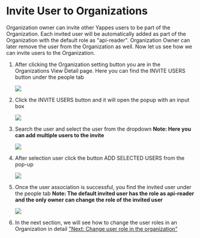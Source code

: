 Invite User to Organizations
============================

Organization owner can invite other Yappes users to be part of the
Organization. Each invited user will be automatically added as part of
the Organization with the default role as "api-reader". Organization
Owner can later remove the user from the Organization as well. Now let
us see how we can invite users to the Organization.

1.  After clicking the Organization setting button you are in the
    Organizations View Detail page. Here you can find the INVITE USERS
    button under the people tab

    ![](../images/dashboard/organization/users_add_01.png)

2.  Click the INVITE USERS button and it will open the popup with an
    input box

    ![](../images/dashboard/organization/users_add_02.png)

3.  Search the user and select the user from the dropdown **Note: Here
    you can add multiple users to the invite**

    ![](../images/dashboard/organization/users_add_03.png)

4.  After selection user click the button ADD SELECTED USERS from the
    pop-up

    ![](../images/dashboard/organization/users_add_04.png)

5.  Once the user association is successful, you find the invited user
    under the people tab **Note: The default invited user has the role
    as api-reader and the only owner can change the role of the invited
    user**

    ![](../images/dashboard/organization/users_add_05.png)

6.  In the next section, we will see how to change the user roles in an
    Organization in detail ["Next: Change user role in the
    organization"](organizations_user_roles.md)